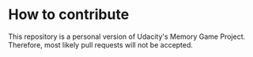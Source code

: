 # How to contribute

This repository is a personal version of Udacity's Memory Game Project. Therefore, most likely pull requests will not be accepted.
